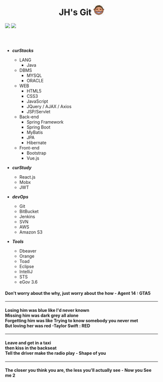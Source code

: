 


<div align="center">
  <h1>
    <span>JH's Git </span>
    <img src="https://raw.githubusercontent.com/saintgray/saintgray/main/peep.png" width=35 height=35">
  </h1>
</div>
 <a href=https://mail.google.com/mail/u/0/?ogbl#inbox/ target="_blank"><img src="https://img.shields.io/badge/Gmail-EA4335? style=plastic&logo=Gmail&logoColor=white"/></a>  
 <a href=https://www.instagram.com/jonghyun2023/ target="_blank"><img src="https://img.shields.io/badge/Instagram-E4405F? style=plastic&logo=Instagram&logoColor=white"/></a>
 

 
   
 <br><br>
 
- ***curStacks***
  - LANG
    - Java
  - DBMS
    - MYSQL 
    - ORACLE
  - WEB
    - HTML5
    - CSS3
    - JavaScript
    - JQuery / AJAX / Axios
    - JSP/Servlet
  - Back-end
    - Spring Framework 
    - Spring Boot
    - MyBatis
    - JPA
    - Hibernate
  - Front-end 
    - Bootstrap
    - Vue.js
  
- ***curStudy***
  - React.js
  - Mobx
  - JWT
  
- ***devOps***
  - Git
  - BitBucket
  - Jenkins
  - SVN
  - AWS
  - Amazon S3

- ***Tools***
  - Dbeaver
  - Orange
  - Toad
  - Eclipse
  - IntelliJ
  - STS
  - eGov 3.6




<h4>Don't worry about the why, just worry about the how - Agent 14 : GTA5</h4>
<hr>
<h4>
Losing him was blue like I'd never known<br>
Missing him was dark grey all alone<br>
Forgetting him was like Trying to know somebody you never met<br>
But loving her was red -Taylor Swift : RED<br>
</h4>
<hr>
<h4>
Leave and get in a taxi<br>
then kiss in the backseat<br>  
Tell the driver make the radio play - Shape of you<br>   
</h4>
<hr>
<h4>
The closer you think you are, the less you'll actually see - Now you See me 2
</h4>
